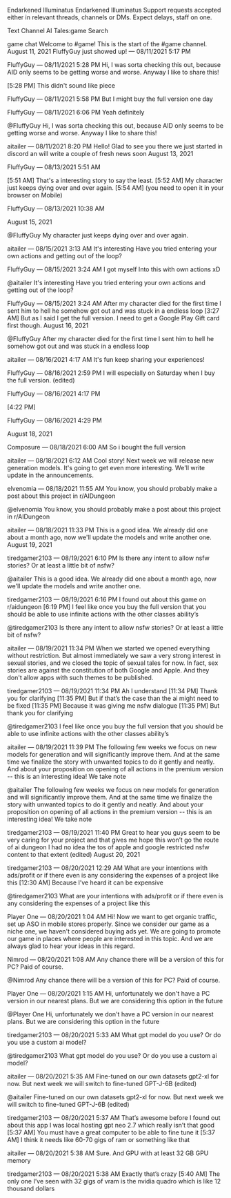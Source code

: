 Endarkened Illuminatus
Endarkened Illuminatus
Support requests accepted either in relevant threads, channels or DMs. Expect delays, staff on one.



Text Channel
AI Tales:game
Search

game chat
Welcome to #game!
This is the start of the #game channel.
August 11, 2021
FluffyGuy
 just showed up!
 — 08/11/2021 5:17 PM

FluffyGuy — 08/11/2021 5:28 PM
Hi, I was sorta checking this out, because AID only seems to be getting worse and worse.  Anyway I like to share this!

[5:28 PM]
This didn't sound like piece

FluffyGuy — 08/11/2021 5:58 PM
But I might buy the full version one day

FluffyGuy — 08/11/2021 6:06 PM
Yeah definitely

@FluffyGuy
Hi, I was sorta checking this out, because AID only seems to be getting worse and worse. Anyway I like to share this!

aitailer — 08/11/2021 8:20 PM
Hello! Glad to see you there  we just started in discord an will write a couple of fresh news soon
August 13, 2021

FluffyGuy — 08/13/2021 5:51 AM

[5:51 AM]
That's a interesting story to say the least.
[5:52 AM]
My character just keeps dying over and over again.
[5:54 AM]
(you need to open it in your browser on Mobile)

FluffyGuy — 08/13/2021 10:38 AM

August 15, 2021

@FluffyGuy
My character just keeps dying over and over again.

aitailer — 08/15/2021 3:13 AM
It's interesting   Have you tried entering your own actions and getting out of the loop?

FluffyGuy — 08/15/2021 3:24 AM
I got myself Into this with own actions xD

@aitailer
It's interesting  Have you tried entering your own actions and getting out of the loop?

FluffyGuy — 08/15/2021 3:24 AM
After my character died for the first time I sent him to hell he somehow got out and was stuck in a endless loop
[3:27 AM]
But as I said I get the full version. I need to get a Google Play Gift card first though.
August 16, 2021

@FluffyGuy
After my character died for the first time I sent him to hell he somehow got out and was stuck in a endless loop

aitailer — 08/16/2021 4:17 AM
It's fun   keep sharing your experiences!

FluffyGuy — 08/16/2021 2:59 PM
I will especially on Saturday when I buy the full version. (edited)

FluffyGuy — 08/16/2021 4:17 PM


[4:22 PM]



FluffyGuy — 08/16/2021 4:29 PM

August 18, 2021

Composure — 08/18/2021 6:00 AM
So i bought the full version


aitailer — 08/18/2021 6:12 AM
Cool story!   Next week we will release new generation models. It's going to get even more interesting. We'll write update in the announcements.

elvenomia — 08/18/2021 11:55 AM
You know, you should probably make a post about this project in r/AIDungeon

@elvenomia
You know, you should probably make a post about this project in r/AIDungeon

aitailer — 08/18/2021 11:33 PM
This is a good idea. We already did one about a month ago, now we'll update the models and write another one.
August 19, 2021

tiredgamer2103 — 08/19/2021 6:10 PM
Is there any intent to allow nsfw stories? Or at least a little bit of nsfw?

@aitailer
This is a good idea. We already did one about a month ago, now we'll update the models and write another one.

tiredgamer2103 — 08/19/2021 6:16 PM
I found out about this game on r/aidungeon
[6:19 PM]
I feel like once you buy the full version that you should be able to use infinite actions with the other classes ability’s

@tiredgamer2103
Is there any intent to allow nsfw stories? Or at least a little bit of nsfw?

aitailer — 08/19/2021 11:34 PM
When we started we opened everything without restriction. But almost immediately we saw a very strong interest in sexual stories, and we closed the topic of sexual tales for now.  In fact, sex stories are against the constitution of both Google and Apple. And they don't allow apps with such themes to be published.

tiredgamer2103 — 08/19/2021 11:34 PM
Ah I understand
[11:34 PM]
Thank you for clarifying
[11:35 PM]
But if that’s the case than the ai might need to be fixed
[11:35 PM]
Because it was giving me nsfw dialogue
[11:35 PM]
But thank you for clarifying

@tiredgamer2103
I feel like once you buy the full version that you should be able to use infinite actions with the other classes ability’s

aitailer — 08/19/2021 11:39 PM
The following few weeks we focus on new models for generation and will significantly improve them. And at the same time we finalize the story with unwanted topics to do it gently and neatly. And about your proposition on opening of all actions in the premium version -- this is an interesting idea! We take note 

@aitailer
The following few weeks we focus on new models for generation and will significantly improve them. And at the same time we finalize the story with unwanted topics to do it gently and neatly. And about your proposition on opening of all actions in the premium version -- this is an interesting idea! We take note 

tiredgamer2103 — 08/19/2021 11:40 PM
Great to hear you guys seem to be very caring for your project and that gives me hope this won’t go the route of ai dungeon I had no idea the tos of apple and google restricted nsfw content to that extent (edited)
August 20, 2021

tiredgamer2103 — 08/20/2021 12:29 AM
What are your intentions with ads/profit or if there even is any considering the expenses of a project like this
[12:30 AM]
Because I’ve heard it can be expensive

@tiredgamer2103
What are your intentions with ads/profit or if there even is any considering the expenses of a project like this

Player One — 08/20/2021 1:04 AM
Hi! Now we want to get organic traffic, set up ASO in mobile stores properly. Since we consider our game as a niche one, we haven't considered buying ads yet. We are going to promote our game in places where people are interested in this topic. And we are always glad to hear your ideas in this regard.

Nimrod — 08/20/2021 1:08 AM
Any chance there will be a version of this for PC? Paid of course.

@Nimrod
Any chance there will be a version of this for PC? Paid of course.

Player One — 08/20/2021 1:15 AM
Hi, unfortunately we don't have a PC version in our nearest plans. But we are considering this option in the future

@Player One
Hi, unfortunately we don't have a PC version in our nearest plans. But we are considering this option in the future

tiredgamer2103 — 08/20/2021 5:33 AM
What gpt model do you use? Or do you use a custom ai model?

@tiredgamer2103
What gpt model do you use? Or do you use a custom ai model?

aitailer — 08/20/2021 5:35 AM
Fine-tuned on our own datasets gpt2-xl for now. But next week we will switch to fine-tuned GPT-J-6B (edited)

@aitailer
Fine-tuned on our own datasets gpt2-xl for now. But next week we will switch to fine-tuned GPT-J-6B (edited)

tiredgamer2103 — 08/20/2021 5:37 AM
That’s awesome before I found out about this app I was local hosting gpt neo 2.7 which really isn’t that good
[5:37 AM]
You must have a great computer to be able to fine tune it
[5:37 AM]
I think it needs like 60-70 gigs of ram or something like that

aitailer — 08/20/2021 5:38 AM
Sure. And GPU with at least 32 GB GPU memory 

tiredgamer2103 — 08/20/2021 5:38 AM
Exactly that’s crazy
[5:40 AM]
The only one I’ve seen with 32 gigs of vram is the nvidia quadro which is like 12 thousand dollars

